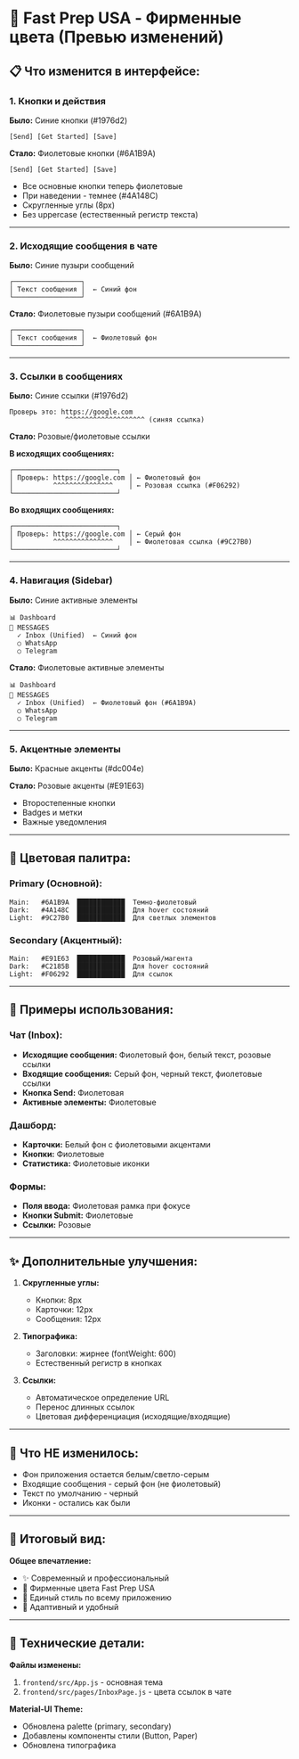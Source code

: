 # 🎨 Fast Prep USA - Фирменные цвета (Превью изменений)

## 📋 Что изменится в интерфейсе:

### 1. **Кнопки и действия**

**Было:** Синие кнопки (#1976d2)
```
[Send] [Get Started] [Save]
```

**Стало:** Фиолетовые кнопки (#6A1B9A)
```
[Send] [Get Started] [Save]
```
- Все основные кнопки теперь фиолетовые
- При наведении - темнее (#4A148C)
- Скругленные углы (8px)
- Без uppercase (естественный регистр текста)

---

### 2. **Исходящие сообщения в чате**

**Было:** Синие пузыри сообщений
```
┌─────────────────┐
│ Текст сообщения │  ← Синий фон
└─────────────────┘
```

**Стало:** Фиолетовые пузыри сообщений (#6A1B9A)
```
┌─────────────────┐
│ Текст сообщения │  ← Фиолетовый фон
└─────────────────┘
```

---

### 3. **Ссылки в сообщениях**

**Было:** Синие ссылки (#1976d2)
```
Проверь это: https://google.com
              ^^^^^^^^^^^^^^^^^^^^ (синяя ссылка)
```

**Стало:** Розовые/фиолетовые ссылки

**В исходящих сообщениях:**
```
┌──────────────────────────┐
│ Проверь: https://google.com │ ← Фиолетовый фон
│          ^^^^^^^^^^^^^^^    │ ← Розовая ссылка (#F06292)
└──────────────────────────┘
```

**Во входящих сообщениях:**
```
┌──────────────────────────┐
│ Проверь: https://google.com │ ← Серый фон
│          ^^^^^^^^^^^^^^^    │ ← Фиолетовая ссылка (#9C27B0)
└──────────────────────────┘
```

---

### 4. **Навигация (Sidebar)**

**Было:** Синие активные элементы
```
📊 Dashboard
💬 MESSAGES
  ✓ Inbox (Unified)  ← Синий фон
  ○ WhatsApp
  ○ Telegram
```

**Стало:** Фиолетовые активные элементы
```
📊 Dashboard
💬 MESSAGES
  ✓ Inbox (Unified)  ← Фиолетовый фон (#6A1B9A)
  ○ WhatsApp
  ○ Telegram
```

---

### 5. **Акцентные элементы**

**Было:** Красные акценты (#dc004e)

**Стало:** Розовые акценты (#E91E63)
- Второстепенные кнопки
- Badges и метки
- Важные уведомления

---

## 🎨 Цветовая палитра:

### Primary (Основной):
```
Main:   #6A1B9A  ████████████  Темно-фиолетовый
Dark:   #4A148C  ████████████  Для hover состояний
Light:  #9C27B0  ████████████  Для светлых элементов
```

### Secondary (Акцентный):
```
Main:   #E91E63  ████████████  Розовый/магента
Dark:   #C2185B  ████████████  Для hover состояний
Light:  #F06292  ████████████  Для ссылок
```

---

## 📱 Примеры использования:

### Чат (Inbox):
- **Исходящие сообщения:** Фиолетовый фон, белый текст, розовые ссылки
- **Входящие сообщения:** Серый фон, черный текст, фиолетовые ссылки
- **Кнопка Send:** Фиолетовая
- **Активные элементы:** Фиолетовые

### Дашборд:
- **Карточки:** Белый фон с фиолетовыми акцентами
- **Кнопки:** Фиолетовые
- **Статистика:** Фиолетовые иконки

### Формы:
- **Поля ввода:** Фиолетовая рамка при фокусе
- **Кнопки Submit:** Фиолетовые
- **Ссылки:** Розовые

---

## ✨ Дополнительные улучшения:

1. **Скругленные углы:**
   - Кнопки: 8px
   - Карточки: 12px
   - Сообщения: 12px

2. **Типографика:**
   - Заголовки: жирнее (fontWeight: 600)
   - Естественный регистр в кнопках

3. **Ссылки:**
   - Автоматическое определение URL
   - Перенос длинных ссылок
   - Цветовая дифференциация (исходящие/входящие)

---

## 🔄 Что НЕ изменилось:

- Фон приложения остается белым/светло-серым
- Входящие сообщения - серый фон (не фиолетовый)
- Текст по умолчанию - черный
- Иконки - остались как были

---

## 🎯 Итоговый вид:

**Общее впечатление:**
- ✨ Современный и профессиональный
- 🎨 Фирменные цвета Fast Prep USA
- 🎯 Единый стиль по всему приложению
- 📱 Адаптивный и удобный

---

## 📝 Технические детали:

**Файлы изменены:**
1. `frontend/src/App.js` - основная тема
2. `frontend/src/pages/InboxPage.js` - цвета ссылок в чате

**Material-UI Theme:**
- Обновлена palette (primary, secondary)
- Добавлены компоненты стили (Button, Paper)
- Обновлена типографика

